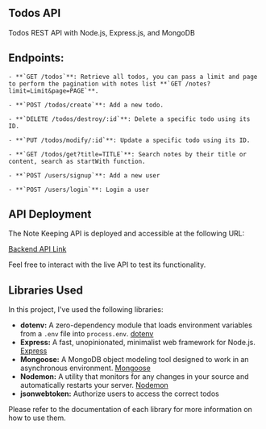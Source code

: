 ## Todos API
Todos REST API with Node.js, Express.js, and MongoDB

## Endpoints:

    - **`GET /todos`**: Retrieve all todos, you can pass a limit and page to perform the pagination with notes list **`GET /notes?limit=Limit&page=PAGE`**.
    
    - **`POST /todos/create`**: Add a new todo.
    
    - **`DELETE /todos/destroy/:id`**: Delete a specific todo using its ID.
    
    - **`PUT /todos/modify/:id`**: Update a specific todo using its ID.
    
    - **`GET /todos/get?title=TITLE`**: Search notes by their title or content, search as startWith function.

    - **`POST /users/signup`**: Add a new user 

    - **`POST /users/login`**: Login a user
    
## API Deployment

The Note Keeping API is deployed and accessible at the following URL:

[Backend API Link](https://todolist-or9l.onrender.com)

Feel free to interact with the live API to test its functionality.

 ## Libraries Used

In this project, I've used the following libraries:

- **dotenv:** A zero-dependency module that loads environment variables from a `.env` file into `process.env`. [dotenv](https://www.npmjs.com/package/dotenv)
- **Express:** A fast, unopinionated, minimalist web framework for Node.js. [Express](https://expressjs.com/)
- **Mongoose:** A MongoDB object modeling tool designed to work in an asynchronous environment. [Mongoose](https://mongoosejs.com/)
- **Nodemon:** A utility that monitors for any changes in your source and automatically restarts your server. [Nodemon](https://nodemon.io/)
- **jsonwebtoken:** Authorize users to access the correct todos 

Please refer to the documentation of each library for more information on how to use them.

   
